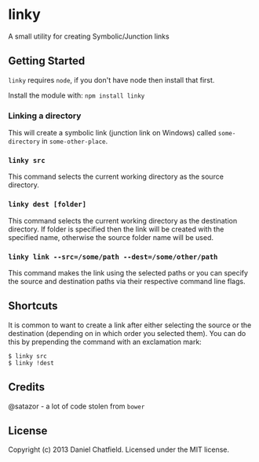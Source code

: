 # linky 

A small utility for creating Symbolic/Junction links

## Getting Started
`linky` requires `node`, if you don't have node then install that first.

Install the module with: `npm install linky`

### Linking a directory

This will create a symbolic link (junction link on Windows) called `some-directory` in `some-other-place`.

### `linky src`

This command selects the current working directory as the source directory.

### `linky dest [folder]`

This command selects the current working directory as the destination directory. If folder is specified then the link will be created with the specified name, otherwise the source folder name will be used.

### `linky link --src=/some/path --dest=/some/other/path`

This command makes the link using the selected paths or you can specify the source and destination paths via their respective command line flags.

## Shortcuts

It is common to want to create a link after either selecting the source or the destination (depending on in which order you selected them). You can do this by prepending the command with an exclamation mark:

```
$ linky src
$ linky !dest
```



## Credits

@satazor - a lot of code stolen from `bower`

## License
Copyright (c) 2013 Daniel Chatfield. Licensed under the MIT license.
